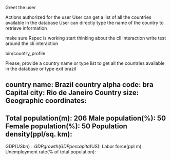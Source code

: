 Greet the user

Actions authorized for the user
User can get a list of all the countries available in the database
User can directly type the name of the country to retrieve information

make sure Rspec is working
start thinking about the cli interaction
write test around the cli interaction



bin/country_profile

Please, provide a country name or type list to get all the countries available in the database or type exit
brazil

country name: Brazil
country alpha code: bra
Capital city: Rio de Janeiro
Country size:
Geographic coordinates:
----------------------
Total population(m): 206
Male population(%): 50
Female population(%): 50
Population density(ppl/sq. km):
----------------------
GDP($USbn):
GDP growth(%):
GDP per capita($US):
Labor force(ppl m):
Unemployment rate(% of total population):
